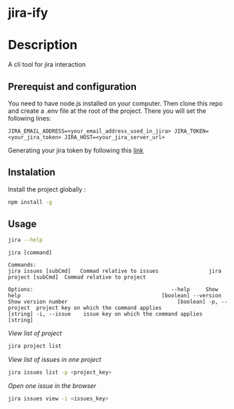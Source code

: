 # jira-ify

# Description
A cli tool for jira interaction

## Prerequist and configuration
You need to have node.js installed on your computer.
Then clone this repo and create a .env file at the root of the project.
There you will set the following lines:

`JIRA_EMAIL_ADDRESS=<your_email_address_used_in_jira>
JIRA_TOKEN=<your_jira_token>
JIRA_HOST=<your_jira_server_url>`

Generating your jira token by following this [link](https://id.atlassian.com/manage-profile/security/api-tokens)

## Instalation

Install the project globally :

```bash
npm install -g
```
## Usage

```bash
jira --help
```
`jira [command]`                                                               
                                                                                
`Commands:                                                                       
  jira issues [subCmd]   Commad relative to issues               
  jira project [subCmd]  Commad relative to project`

`Options:                                           
      --help     Show help                                             [boolean]
      --version  Show version number                                   [boolean]
  -p, --project  project key on which the command applies               [string]
  -i, --issue    issue key on which the command applies                 [string]`

*View list of project*
```bash
jira project list
```
*View list of issues in one project*
```bash
jira issues list -p <project_key>
```
*Open one issue in the browser*
```bash
jira issues view -i <issues_key>
```


